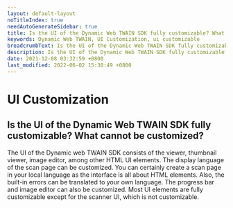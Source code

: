 ```yaml
---
layout: default-layout
noTitleIndex: true
needAutoGenerateSidebar: true
title: Is the UI of the Dynamic Web TWAIN SDK fully customizable? What cannot be customized?
keywords: Dynamic Web TWAIN, UI Customization, ui customizable
breadcrumbText: Is the UI of the Dynamic Web TWAIN SDK fully customizable? What cannot be customized?
description: Is the UI of the Dynamic Web TWAIN SDK fully customizable? What cannot be customized?
date: 2021-12-08 03:32:59 +0800
last_modified: 2022-06-02 15:30:49 +0800
---
```


# UI Customization

## Is the UI of the Dynamic Web TWAIN SDK fully customizable? What cannot be customized?

The UI of the Dynamic web TWAIN SDK consists of the viewer, thumbnail viewer, image editor, among other HTML UI elements. The display language of the scan page can be customized. You can certainly create a scan page in your local language as the interface is all about HTML elements. Also, the built-in errors can be translated to your own language. The progress bar and image editor can also be customized. Most UI elements are fully customizable except for the scanner UI, which is not customizable.
